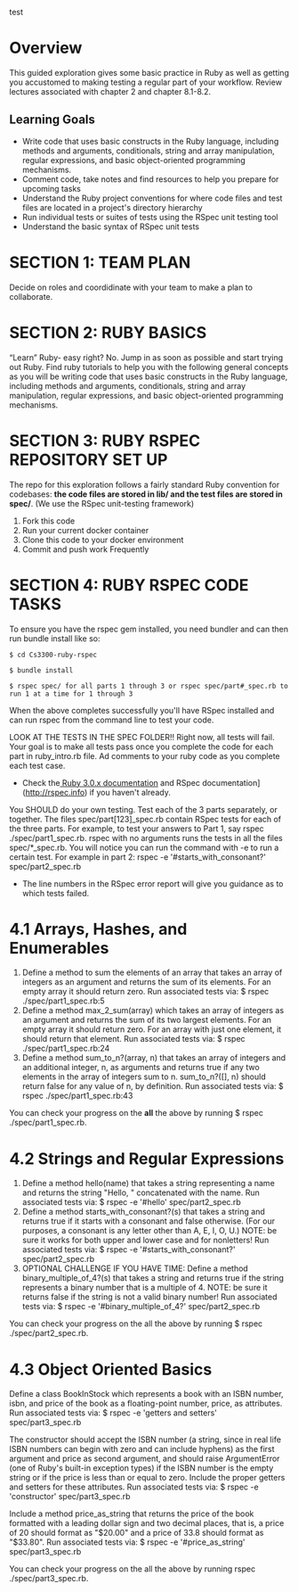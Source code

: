 test
# **Overview**

This guided exploration gives some basic practice in Ruby as well as getting you accustomed to making testing a regular part of your workflow. Review lectures associated with chapter 2 and chapter 8.1-8.2.


## **Learning Goals**

* Write code that uses basic constructs in the Ruby language, including methods and arguments, conditionals, string and array manipulation, regular expressions, and basic object-oriented programming mechanisms.
* Comment code, take notes and find resources to help you prepare for upcoming tasks
* Understand the Ruby project conventions for where code files and test files are located in a project's directory hierarchy
* Run individual tests or suites of tests using the RSpec unit testing tool
* Understand the basic syntax of RSpec unit tests

# SECTION 1: TEAM PLAN
Decide on roles and coordidinate with your team to make a plan to collaborate. 

# SECTION 2: RUBY BASICS

“Learn” Ruby- easy right? No.  Jump in as soon as possible and start trying out Ruby. 
Find ruby tutorials to help you with the following general concepts as you will be writing code that uses basic constructs in the Ruby language, including methods and arguments, conditionals, string and array manipulation, regular expressions, and basic object-oriented programming mechanisms.


# SECTION 3: RUBY RSPEC REPOSITORY SET UP

The repo for this exploration follows a fairly standard Ruby convention for codebases: **the code files are stored in lib/ and the test files are stored in spec/**. (We use the RSpec unit-testing framework)

1. Fork this code
2. Run your current docker container
3. Clone this code to your docker environment
4. Commit and push work Frequently

# SECTION 4: RUBY RSPEC CODE TASKS

To ensure you have the rspec gem installed, you need bundler and can then run bundle install like so:

```
$ cd Cs3300-ruby-rspec

$ bundle install

$ rspec spec/ for all parts 1 through 3 or rspec spec/part#_spec.rb to run 1 at a time for 1 through 3
```

When the above completes successfully you'll have RSpec installed and can run rspec from the command line to test your code. 

LOOK AT THE TESTS IN THE SPEC FOLDER!! Right now, all tests will fail. Your goal is to make all tests pass once you complete the code for each part in ruby_intro.rb file. Ad comments to your ruby code as you complete each test case.

*    Check the[ Ruby 3.0.x documentation](http://ruby-doc.org) and RSpec documentation](http://rspec.info) if you haven't already.  

You SHOULD do your own testing. Test each of the 3 parts separately, or together. The files spec/part[123]_spec.rb contain RSpec tests for each of the three parts. For example, to test your answers to Part 1, say rspec ./spec/part1_spec.rb. rspec with no arguments runs the tests in all the files spec/*_spec.rb. You will notice you can run the command with -e to run a certain test. For example in part 2: rspec -e '#starts_with_consonant?' spec/part2_spec.rb

*   The line numbers in the RSpec error report will give you guidance as to which tests failed. 


# **4.1 Arrays, Hashes, and Enumerables**

1. Define a method to sum the elements of an array that takes an array of integers as an argument and returns the sum of its elements. For an empty array it should return zero. Run associated tests via: $ rspec ./spec/part1_spec.rb:5
2. Define a method max_2_sum(array) which takes an array of integers as an argument and returns the sum of its two largest elements. For an empty array it should return zero. For an array with just one element, it should return that element. Run associated tests via: $ rspec ./spec/part1_spec.rb:24
3. Define a method sum_to_n?(array, n) that takes an array of integers and an additional integer, n, as arguments and returns true if any two elements in the array of integers sum to n. sum_to_n?([], n) should return false for any value of n, by definition. Run associated tests via: $ rspec ./spec/part1_spec.rb:43

You can check your progress on the **all** the above by running $ rspec ./spec/part1_spec.rb.


# **4.2 Strings and Regular Expressions**

1. Define a method hello(name) that takes a string representing a name and returns the string "Hello, " concatenated with the name. Run associated tests via: $ rspec -e '#hello' spec/part2_spec.rb
2. Define a method starts_with_consonant?(s) that takes a string and returns true if it starts with a consonant and false otherwise. (For our purposes, a consonant is any letter other than A, E, I, O, U.) NOTE: be sure it works for both upper and lower case and for nonletters! Run associated tests via: $ rspec -e '#starts_with_consonant?' spec/part2_spec.rb
3. OPTIONAL CHALLENGE IF YOU HAVE TIME: Define a method binary_multiple_of_4?(s) that takes a string and returns true if the string represents a binary number that is a multiple of 4. NOTE: be sure it returns false if the string is not a valid binary number! Run associated tests via: $ rspec -e '#binary_multiple_of_4?' spec/part2_spec.rb

You can check your progress on the all the above by running $ rspec ./spec/part2_spec.rb.


# **4.3 Object Oriented Basics**

Define a class BookInStock which represents a book with an ISBN number, isbn, and price of the book as a floating-point number, price, as attributes. Run associated tests via: $ rspec -e 'getters and setters' spec/part3_spec.rb

The constructor should accept the ISBN number (a string, since in real life ISBN numbers can begin with zero and can include hyphens) as the first argument and price as second argument, and should raise ArgumentError (one of Ruby's built-in exception types) if the ISBN number is the empty string or if the price is less than or equal to zero. Include the proper getters and setters for these attributes. Run associated tests via: $ rspec -e 'constructor' spec/part3_spec.rb

Include a method price_as_string that returns the price of the book formatted with a leading dollar sign and two decimal places, that is, a price of 20 should format as "$20.00" and a price of 33.8 should format as "$33.80". Run associated tests via: $ rspec -e '#price_as_string' spec/part3_spec.rb

You can check your progress on the all the above by running rspec ./spec/part3_spec.rb.


